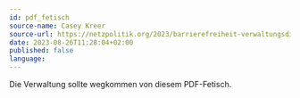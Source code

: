 ```yaml
---
id: pdf_fetisch
source-name: Casey Kreer
source-url: https://netzpolitik.org/2023/barrierefreiheit-verwaltungsdigitalisierung-mit-huerden/
date: 2023-08-26T11:28:04+02:00
published: false
language:
---
```


Die Verwaltung sollte wegkommen von diesem PDF-Fetisch.
